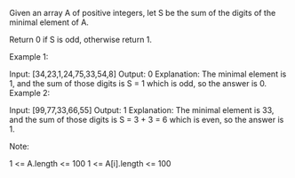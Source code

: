 Given an array A of positive integers, let S be the sum of the digits of the minimal element of A.

Return 0 if S is odd, otherwise return 1.

 

Example 1:

Input: [34,23,1,24,75,33,54,8]
Output: 0
Explanation: 
The minimal element is 1, and the sum of those digits is S = 1 which is odd, so the answer is 0.
Example 2:

Input: [99,77,33,66,55]
Output: 1
Explanation: 
The minimal element is 33, and the sum of those digits is S = 3 + 3 = 6 which is even, so the answer is 1.
 

Note:

1 <= A.length <= 100
1 <= A[i].length <= 100
